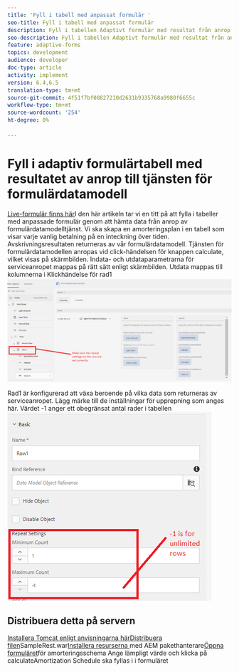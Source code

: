 ```yaml
---
title: 'Fyll i tabell med anpassat formulär '
seo-title: Fyll i tabell med anpassat formulär
description: Fyll i tabellen Adaptivt formulär med resultat från anrop till tjänsten Formulärdatamodell
seo-description: Fyll i tabellen Adaptivt formulär med resultat från anrop till tjänsten Formulärdatamodell
feature: adaptive-forms
topics: development
audience: developer
doc-type: article
activity: implement
version: 6.4,6.5
translation-type: tm+mt
source-git-commit: 4f51f7bf00827210d2631b9335768a9980f6655c
workflow-type: tm+mt
source-wordcount: '254'
ht-degree: 0%

---
```



# Fyll i adaptiv formulärtabell med resultatet av anrop till tjänsten för formulärdatamodell

[Live-formulär finns här](https://forms.enablementadobe.com/content/dam/formsanddocuments/amortization/jcr:content?wcmmode=disabled)I den här artikeln tar vi en titt på att fylla i tabeller med anpassade formulär genom att hämta data från anrop av formulärdatamodelltjänst. Vi ska skapa en amorteringsplan i en tabell som visar varje vanlig betalning på en inteckning över tiden. Avskrivningsresultaten returneras av vår formulärdatamodell. Tjänsten för formulärdatamodellen anropas vid click-händelsen för knappen calculate, vilket visas på skärmbilden. Indata- och utdataparametrarna för serviceanropet mappas på rätt sätt enligt skärmbilden. Utdata mappas till kolumnerna i Klickhändelse för rad1![](assets/amortization.PNG)

Rad1 är konfigurerad att växa beroende på vilka data som returneras av serviceanropet. Lägg märke till de inställningar för upprepning som anges här. Värdet -1 anger ett obegränsat antal rader i tabellen![Rad1](assets/rowconfiguration.PNG)

## Distribuera detta på servern

[Installera Tomcat enligt anvisningarna här](/help/forms/ic-print-channel-tutorial/partone.md)[Distribuera filen](https://forms.enablementadobe.com/content/DemoServerBundles/SampleRest.war)SampleRest.war[Installera resurserna ](assets/amortizationschedule.zip) med AEM pakethanterare[Öppna formuläret](http://localhost:4502/content/dam/formsanddocuments/amortization/jcr:content?wcmmode=disabled)för amorteringsschema Ange lämpligt värde och klicka på calculateAmortization Schedule ska fyllas i i formuläret

